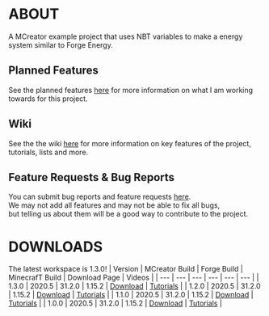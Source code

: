 # ABOUT
A MCreator example project that uses NBT variables to make a energy system similar to Forge Energy.

## Planned Features
See the planned features [here](https://github.com/MCreator-Examples/Variable-Energy/projects/1) for more information on what I am working towards for this project.

## Wiki
See the the wiki [here](https://github.com/MCreator-Examples/Variable-Energy/wiki) for more information on key features of the project, tutorials, lists and more.

## Feature Requests & Bug Reports
You can submit bug reports and feature requests [here](https://github.com/MCreator-Examples/Variable-Energy/issues/new/choose).    
We may not add all features and may not be able to fix all bugs,    
but telling us about them will be a good way to contribute to the project.

# DOWNLOADS
The latest workspace is 1.3.0!
| Version | MCreator Build | Forge Build | MinecrafT Build | Download Page | Videos |
| --- | --- | --- | --- | --- | --- |
| 1.3.0 | 2020.5 | 31.2.0 | 1.15.2 | [Download](https://github.com/MCreator-Examples/Variable-Energy/releases/tag/1.3.0) | [Tutorials](https://github.com/MCreator-Examples/Variable-Energy/wiki/Official-Tutorials-List) |
| 1.2.0 | 2020.5 | 31.2.0 | 1.15.2 | [Download](https://github.com/MCreator-Examples/Variable-Energy/releases/tag/1.2.0) | [Tutorials](https://github.com/MCreator-Examples/Variable-Energy/wiki/Official-Tutorials-List) |
| 1.1.0 | 2020.5 | 31.2.0 | 1.15.2 | [Download](https://github.com/MCreator-Examples/variable-energy/releases/tag/1.1.0) | [Tutorials](https://github.com/MCreator-Examples/Variable-Energy/wiki/Official-Tutorials-List) |
| 1.0.0 | 2020.5 | 31.2.0 | 1.15.2 | [Download](https://github.com/MCreator-Examples/variable-energy/releases/tag/1.0.0) | [Tutorials](https://github.com/MCreator-Examples/Variable-Energy/wiki/Official-Tutorials-List) |
